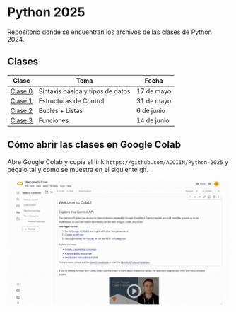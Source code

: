 # Python 2025

Repositorio donde se encuentran los archivos de las clases de Python 2024.

## Clases

| Clase | Tema | Fecha |
| --- | --- | --- |
| [Clase 0](./Clase%200/Sintaxis%20basica%20y%20tipos%20de%20datos.ipynb) | Sintaxis básica y tipos de datos | 17 de mayo |
| [Clase 1](./Clase%200/Sintaxis%20basica%20y%20tipos%20de%20datos.ipynb) | Estructuras de Control | 31 de mayo |
| [Clase 2](./Clase%200/Sintaxis%20basica%20y%20tipos%20de%20datos.ipynb) | Bucles + Listas | 6 de junio |
| [Clase 3](./Clase%200/Sintaxis%20basica%20y%20tipos%20de%20datos.ipynb) | Funciones | 14 de junio |

## Cómo abrir las clases en Google Colab

Abre Google Colab y copia el link `https://github.com/ACOIIN/Python-2025` y pégalo tal y como se muestra en el siguiente gif.

![Google Colab](./add-google-colab.gif)
